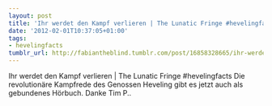 ```yaml
---
layout: post
title: 'Ihr werdet den Kampf verlieren | The Lunatic Fringe #hevelingfacts'
date: '2012-02-01T10:37:05+01:00'
tags:
- hevelingfacts
tumblr_url: http://fabiantheblind.tumblr.com/post/16858328665/ihr-werdet-den-kampf-verlieren-the-lunatic-fringe
---
```

Ihr werdet den Kampf verlieren | The Lunatic Fringe #hevelingfacts
  Die revolutionäre Kampfrede des Genossen Heveling gibt es jetzt auch als gebundenes Hörbuch.
  Danke Tim P..
